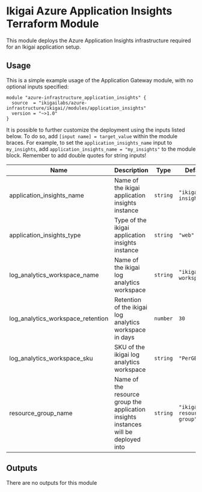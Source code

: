 # Ikigai Azure Application Insights Terraform Module

This module deploys the Azure Application Insights infrastructure required for an Ikigai application setup.

## Usage

This is a simple example usage of the Application Gateway module, with no optional inputs specified:

```hcl
module "azure-infrastructure_application_insights" {
  source  = "ikigailabs/azure-infrastructure/ikigai//modules/application_insights"
  version = "~>1.0"
}
```

It is possible to further customize the deployment using the inputs listed below. To do so, add `[input name] = target_value` within the module braces.
For example, to set the `application_insights_name` input to `my_insights`, add `application_insights_name = "my_insights"` to the module block. Remember to add double quotes for string inputs! 

| Name | Description | Type | Default | Required |
|------|-------------|------|---------|:--------:|
| application_insights_name | Name of the ikigai application insights instance | `string` | `"ikigai-insight"` | no |
| application_insights_type | Type of the ikigai application insights instance | `string` | `"web"` | no |
| log_analytics_workspace_name | Name of the ikigai log analytics workspace | `string` | `"ikigai-workspace"` | no |
| log_analytics_workspace_retention | Retention of the ikigai log analytics workspace in days | `number` | `30` | no |
| log_analytics_workspace_sku | SKU of the ikigai log analytics workspace | `string` | `"PerGB2018"` | no |
| resource_group_name | Name of the resource group the application insights instances will be deployed into | `string` | `"ikigai-resource-group"` | no |

## Outputs

There are no outputs for this module
